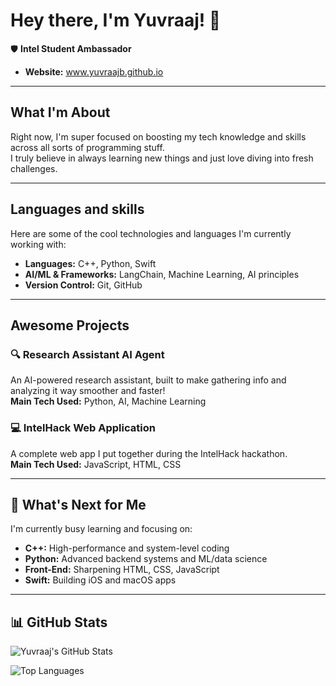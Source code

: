 # Hey there, I'm Yuvraaj! 👋  
🛡️ **Intel Student Ambassador**  

- **Website:** www.yuvraajb.github.io

---

## What I'm About  
Right now, I'm super focused on boosting my tech knowledge and skills across all sorts of programming stuff.  
I truly believe in always learning new things and just love diving into fresh challenges.

---

## Languages and skills 
Here are some of the cool technologies and languages I'm currently working with:

- **Languages:** C++, Python, Swift  
- **AI/ML & Frameworks:** LangChain, Machine Learning, AI principles  
- **Version Control:** Git, GitHub  

---

## Awesome Projects  

### 🔍 Research Assistant AI Agent  
An AI-powered research assistant, built to make gathering info and analyzing it way smoother and faster!  
**Main Tech Used:** Python, AI, Machine Learning  

### 💻 IntelHack Web Application  
A complete web app I put together during the IntelHack hackathon.  
**Main Tech Used:** JavaScript, HTML, CSS  

---

## 🌱 What's Next for Me  
I'm currently busy learning and focusing on:

- **C++:** High-performance and system-level coding  
- **Python:** Advanced backend systems and ML/data science  
- **Front-End:** Sharpening HTML, CSS, JavaScript  
- **Swift:** Building iOS and macOS apps  
 
---

## 📊 GitHub Stats  

![Yuvraaj's GitHub Stats](https://github-readme-stats.vercel.app/api?username=Yuvraajb&show_icons=true&theme=tokyonight&hide_border=true)

![Top Languages](https://github-readme-stats.vercel.app/api/top-langs/?username=Yuvraajb&layout=compact&theme=tokyonight&hide_border=true)

